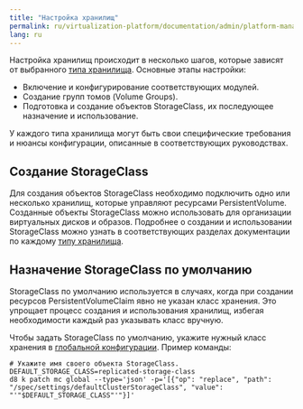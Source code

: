 ```yaml
---
title: "Настройка хранилищ"
permalink: ru/virtualization-platform/documentation/admin/platform-management/storage/supported-storage.html
lang: ru
---
```


Настройка хранилищ происходит в несколько шагов, которые зависят от выбранного [типа хранилища](../storage/#поддерживаемые-типы-хранилищ). Основные этапы настройки:

- Включение и конфигурирование соответствующих модулей.
- Создание групп томов (Volume Groups).
- Подготовка и создание объектов StorageClass, их последующее назначение и использование.

У каждого типа хранилища могут быть свои специфические требования и нюансы конфигурации, описанные в соответствующих руководствах.

## Создание StorageClass

Для создания объектов StorageClass необходимо подключить одно или несколько хранилищ, которые управляют ресурсами PersistentVolume. Созданные объекты StorageClass можно использовать для организации виртуальных дисков и образов. Подробнее о создании и использовании StorageClass можно узнать в соответствующих разделах документации по каждому [типу хранилища](../storage/#поддерживаемые-типы-хранилищ).

## Назначение StorageClass по умолчанию

StorageClass по умолчанию используется в случаях, когда при создании ресурсов PersistentVolumeClaim явно не указан класс хранения. Это упрощает процесс создания и использования хранилищ, избегая необходимости каждый раз указывать класс вручную.

Чтобы задать StorageClass по умолчанию, укажите нужный класс хранения в [глобальной конфигурации](/products/kubernetes-platform/documentation/v1/deckhouse-configure-global.html#parameters-defaultclusterstorageclass). Пример команды:

```shell
# Укажите имя своего объекта StorageClass.
DEFAULT_STORAGE_CLASS=replicated-storage-class
d8 k patch mc global --type='json' -p='[{"op": "replace", "path": "/spec/settings/defaultClusterStorageClass", "value": "'"$DEFAULT_STORAGE_CLASS"'"}]'
```
